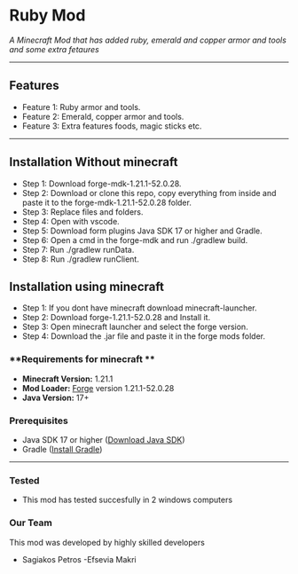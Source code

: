 # **Ruby Mod**
*A Minecraft Mod that has added ruby, emerald and copper armor and tools and some extra fetaures*


---

## **Features**
- Feature 1: Ruby armor and tools.
- Feature 2: Emerald, copper armor and tools.
- Feature 3: Extra features foods, magic sticks etc.

---

## **Installation Without minecraft**
- Step 1: Download forge-mdk-1.21.1-52.0.28.
- Step 2: Download or clone this repo, copy everything from inside and paste it to the forge-mdk-1.21.1-52.0.28 folder.
- Step 3: Replace files and folders.
- Step 4: Open with vscode.
- Step 5: Download form plugins Java SDK 17 or higher and Gradle.
- Step 6: Open a cmd in the forge-mdk and run ./gradlew build.
- Step 7: Run ./gradlew runData. 
- Step 8: Run ./gradlew runClient.
## **Installation using minecraft**
- Step 1: If you dont have minecraft download minecraft-launcher.
- Step 2: Download forge-1.21.1-52.0.28 and Install it.
- Step 3: Open minecraft launcher and select the forge version.
- Step 4: Download the .jar file and paste it in the forge mods folder.
### **Requirements for minecraft **
- **Minecraft Version:** 1.21.1
- **Mod Loader:** [Forge](https://files.minecraftforge.net/) version 1.21.1-52.0.28
- **Java Version:** 17+



### **Prerequisites**
- Java SDK 17 or higher ([Download Java SDK](https://www.oracle.com/java/))
- Gradle ([Install Gradle](https://gradle.org/install/))

---

### **Tested**
- This mod has tested succesfully in 2 windows computers

### **Our Team**
This mod was developed by highly skilled developers
- Sagiakos Petros
-Efsevia Makri

